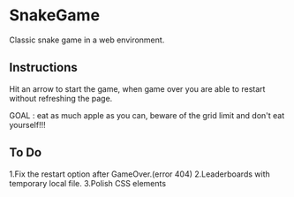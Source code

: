 # SnakeGame
Classic snake game in a web environment.

## Instructions
Hit an arrow to start the game, when game over you are able to restart without refreshing the page.

GOAL : eat as much apple as you can, beware of the grid limit and don't eat yourself!!!

## To Do
1.Fix the restart option after GameOver.(error 404)
2.Leaderboards with temporary local file.
3.Polish CSS elements

